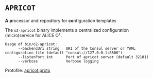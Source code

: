 # `APRICOT`

**A** **p**rocessor and **r**epos**i**tory for **co**nfiguration **t**emplates

The `o2-apricot` binary implements a centralized configuration (micro)service for ALICE O².

```
Usage of bin/o2-apricot:
      --backendUri string   URI of the Consul server or YAML configuration file (default "consul://127.0.0.1:8500")
      --listenPort int      Port of apricot server (default 32101)
      --verbose             Verbose logging
```

Protofile: [apricot.proto](protos/apricot.proto)
